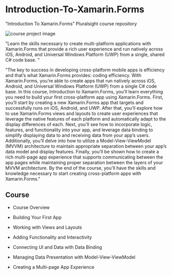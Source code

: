 # Introduction-To-Xamarin.Forms
"Introduction To Xamarin.Forms" Pluralsight course repository

![course project image]()

"Learn the skills necessary to create multi-platform applications with Xamarin.Forms 
that provide a rich user experience and run natively across iOS, Android, and Universal 
Windows Platform (UWP) from a single, shared C# code base. "

"The key to success in developing cross-platform mobile apps is efficiency and that’s 
what Xamarin.Forms provides: coding efficiency. With Xamarin.Forms, you’re able to create
 apps that run natively across iOS, Android, and Universal Windows Platform (UWP) from a 
 single C# code base. In this course, Introduction to Xamarin.Forms, you’ll learn everything 
 you need to build your first cross-platform app using Xamarin.Forms. First, you’ll start 
 by creating a new Xamarin.Forms app that targets and successfully runs on iOS, Android, 
 and UWP. After that, you’ll explore how to use Xamarin.Forms views and layouts to create
 user experiences that leverage the native features of each platform and automatically
 adapt to the display differences of each. Next, you’ll see how to incorporate logic,
 features, and functionality into your app, and leverage data binding to simplify
 displaying data to and receiving data from your app’s users. Additionally, you’ll
 delve into how to utilize a Model-View-ViewModel (MVVM) architecture to maintain
 appropriate separation between your app’s data model and display features. Finally,
 you’ll be shown how to create a rich multi-page app experience that supports communicating
 between the app pages while maintaining proper separation between the layers of your MVVM 
 architecture. By the end of the course, you'll have the skills and knowledge necessary to 
 start creating cross-platform apps with Xamarin.Forms."

 ## Course 

- Course Overview

- Building Your First App

- Working with Views and Layouts

- Adding Functionality and Interactivity

- Connecting UI and Data with Data Binding

- Managing Data Presentation with Model-View-ViewModel

- Creating a Multi-page App Experience
